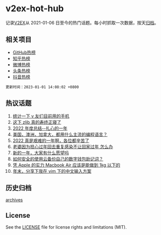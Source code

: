 # v2ex-hot-hub

 记录[V2EX](https://www.v2ex.com/)从 2021-01-06 日至今的热门话题。每小时抓取一次数据，按天[归档](archives)。
 
 ## 相关项目

- [GitHub热榜](https://github.com/snaildev/github-hot-hub)
- [知乎热榜](https://github.com/snaildev/zhihu-hot-hub)
- [微博热榜](https://github.com/snaildev/weibo-hot-hub)
- [头条热榜](https://github.com/snaildev/toutiao-hot-hub)
- [抖音热榜](https://github.com/snaildev/douyin-hot-hub)


 `更新时间：2023-01-01 14:08:02 +0800`

## 热议话题

1. [统计一下 v 友们目前用的手机](https://www.v2ex.com/t/905828)
1. [这下 zlib 真的寿终正寝了](https://www.v2ex.com/t/905820)
1. [2022 年度总结--扎心的一年](https://www.v2ex.com/t/905770)
1. [美国，澳洲，加拿大，都用什么主流的编程语言？](https://www.v2ex.com/t/905812)
1. [2022 真是艰难的一年啊，各位都辛苦了](https://www.v2ex.com/t/905816)
1. [老婆因为担心过年回去重复感染不让回家过年 怎么办](https://www.v2ex.com/t/905903)
1. [新的一年，大家有什么愿望吗](https://www.v2ex.com/t/905848)
1. [如何安全的使用云备份自己的数字钱包助记词？](https://www.v2ex.com/t/905861)
1. [凭 Apple 的实力 Macbook Air 应该是能做到 1kg 以下的](https://www.v2ex.com/t/905869)
1. [年末，分享下我在 vim 下的中文输入方案](https://www.v2ex.com/t/905814)

## 历史归档

[archives](archives)

## License

See the [LICENSE](LICENSE) file for license rights and limitations (MIT).
